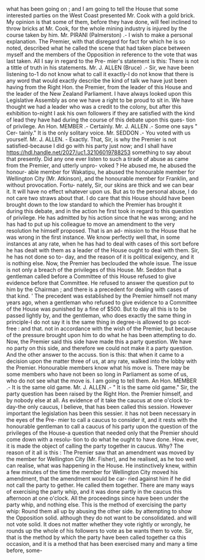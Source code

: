 what has been going on ; and I am going to tell the House that some interested parties on the West Coast presented Mr. Cook with a gold brick. My opinion is that some of them, before they have done, will feel inclined to throw bricks at Mr. Cook, for the whole mining industry is injured by the course taken by him. Mr. PIRANI (Palmerston) .- I wish to make a personal explanation. The Premier, with that disregard for fact for which he is so noted, described what he called the scene that had taken place between myself and the members of the Opposition in reference to the vote that was last taken. All I say in regard to the Pre- mier's statement is this: There is not a tittle of truth in his statements. Mr. J. ALLEN (Bruce) .- Sir, we have been listening to-1 do not know what to call it exactly-I do not know that there is any word that would exactly describe the kind of talk we have just been having from the Right Hon. the Premier, from the leader of this House and the leader of the New Zealand Parliament. I have always looked upon this Legislative Assembly as one we have a right to be proud to sit in. We have thought we had a leader who was a credit to the colony, but after this exhibition to-night I ask his own followers if they are satisfied with the kind of lead they have had during the course of this debate upon this ques- tion of privilege. An Hon. MEMBER .- Certainly. Mr. J. ALLEN .- Some one says " Cer- tainly." It is the only solitary voice. Mr. SEDDON .- You voted with us yourself. Mr. J. ALLEN. - Exactly. That, Sir, is why the Premier is not satisfied-because I did go with his party just now; and I shall have https://hdl.handle.net/2027/uc1.32106019788253 something to say about that presently. Did any one ever listen to such a tirade of abuse as came from the Premier, and utterly unpro- voked ? He abused me, he abused the honour- able member for Wakatipu, he abused the honourable member for Wellington City (Mr. Atkinson), and the honourable member for Franklin, and without provocation. Fortu- nately, Sir, our skins are thick and we can bear it. It will have no effect whatever upon us. But as to the personal abuse, I do not care two straws about that. I do care that this House should have been brought down to the low standard to which the Premier has brought it during this debate, and in the action he first took in regard to this question of privilege. He has admitted by his action since that he was wrong; and he has had to put up his colleague to move an amendment to the very resolution he himself proposed. That is an ad- mission to the House that he was wrong in the first instance. We know perfectly well that, in some instances at any rate, when he has had to deal with cases of this sort before he has dealt with them as a leader of the House ought to deal with them. Sir, he has not done so to- day, and the reason of it is political exigency, and it is nothing else. Now, the Premier has beclouded the whole issue. The issue is not only a breach of the privileges of this House. Mr. Seddon that a gentleman called before a Committee of this House refused to give evidence before that Committee. He refused to answer the question put to him by the Chairman ; and there is a precedent for dealing with cases of that kind. ' The precedent was established by the Premier himself not many years ago, when a gentleman who refused to give evidence to a Committee of the House was punished by a fine of $500. But to day all this is to be passed lightly by, and the gentleman, who does exactly the same thing in principle-I do not say it is the same thing in degree-is allowed to go scot-free : and that. not in accordance with the wish of the Premier, but because of the pressure brought upon him to do what he has been attempting to do. Now, the Premier said this side have made this a party question. We have no party on this side, and therefore we could not make it a party question. And the other answer to the accuss. tion is this: that when it came to a decision upon the matter three of us, at any rate, walked into the lobby with the Premier. Honourable members know what his move is. There may be some members who have not been so long in Parliament as some of us, who do not see what the move is. I am going to tell them. An Hon. MEMBER .- It is the same old game. Mr. J. ALLEN .- " It is the same old game." Sir, the party question has been raised by the Right Hon. the Premier himself, and by nobody else at all. As evidence of it take the caucus at one o'clock to-day-the only caucus, I believe, that has been called this session. However important the legislation has been this sessier. it has not been necessary in the eyes of the Pre- mier to call a caucus to consider it, and it rests with the honourable gentleman to call a caucus of his party upon the question of the privileges of the House-a question that needed only that the Premier should come down with a resolu- tion to do what he ought to have done. How. ever, it is made the object of calling the party together in caucus. Why? The reason of it all is this : The Premier saw that an amendment was moved by the member for Wellington City (Mr. Fisher), and he realised, as he too well can realise, what was happening in the House. He instinctively knew, within a few minutes of the time the member for Wellington City moved his amendment, that the amendment would be car- ried against him if he did not call the party to gether. He called them together. There are many ways of exercising the party whip, and it was done partly in the caucus this afternoon at one o'clock. All the proceedings since have been under the party whip, and nothing else. This is the method of exercising the party whip: Round them all up by abusing the other side. by attempting to show the Opposition solid. although they do not want to be consolidated. and will not vote solid. It does not matter whether they vote rightly or wrongly, he rounds up the whole of his followers to vote as be wants them to vote. Sir, that is the method by which the party have been called together ca this occasion, and it is a method that has been exercised many and many a time before, some- 